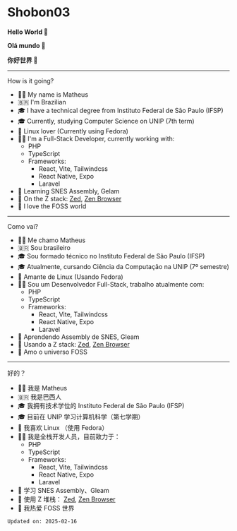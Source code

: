 # Shobon03

**Hello World 👋**

**Olá mundo 👋**

**你好世界 👋**

<hr>

How is it going?

- 🙋‍♂️ My name is Matheus
- 🇧🇷 I'm Brazilian
- 🎓 I have a technical degree from Instituto Federal de São Paulo (IFSP)
- 🎓 Currently, studying Computer Science on UNIP (7th term)
- 🐧 Linux lover (Currently using Fedora)
- 👨‍💻 I'm a Full-Stack Developer, currently working with:
  - PHP
  - TypeScript
  - Frameworks:
    - React, Vite, Tailwindcss
    - React Native, Expo
    - Laravel
- 💪 Learning SNES Assembly, Gelam
- 🦓 On the Z stack: [Zed](https://github.com/zed-industries/zed), [Zen Browser](https://github.com/zen-browser/desktop)
- 💜 I love the FOSS world

<hr>

Como vai?

- 🙋‍♂️ Me chamo Matheus
- 🇧🇷 Sou brasileiro
- 🎓 Sou formado técnico no Instituto Federal de São Paulo (IFSP)
- 🎓 Atualmente, cursando Ciência da Computação na UNIP (7º semestre)
- 🐧 Amante de Linux (Usando Fedora)
- 👨‍💻 Sou um Desenvolvedor Full-Stack, trabalho atualmente com:
  - PHP
  - TypeScript
  - Frameworks:
    - React, Vite, Tailwindcss
    - React Native, Expo
    - Laravel
- 💪 Aprendendo Assembly de SNES, Gleam
- 🦓 Usando a Z stack: [Zed](https://github.com/zed-industries/zed), [Zen Browser](https://github.com/zen-browser/desktop)
- 💜 Amo o universo FOSS

<hr>

好的？

- 🙋‍♂️ 我是 Matheus
- 🇧🇷 我是巴西人
- 🎓 我拥有技术学位的 Instituto Federal de São Paulo (IFSP)
- 🎓 目前在 UNIP 学习计算机科学（第七学期）
- 🐧 我喜欢 Linux （使用 Fedora）
- 👨‍💻 我是全栈开发人员，目前致力于：
  - PHP
  - TypeScript
  - Frameworks:
    - React, Vite, Tailwindcss
    - React Native, Expo
    - Laravel
- 💪 学习 SNES Assembly、Gleam
- 🦓 使用 Z 堆栈： [Zed](https://github.com/zed-industries/zed), [Zen Browser](https://github.com/zen-browser/desktop)
- 💜 我热爱 FOSS 世界

`Updated on: 2025-02-16`
